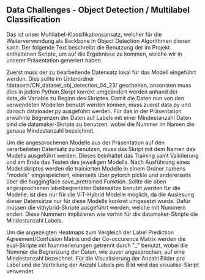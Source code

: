 Data Challenges - Object Detection / Multilabel Classification
--------------------------------------------------------------
Das ist unser Multilabel-Klassifikationsansatz, welcher für die Weiterverwendung als Backbone in Object Detection Algorithmen dienen kann. Der folgende Text beschreibt die Benutzung der im Projekt enthaltenen
Skripte, um auf die Ergebnisse zu kommen, welche wir in unserer Präsentation generiert haben. 

Zuerst muss der zu bearbeitende Datensatz lokal für das Modell eingeführt werden. Dies sollte im Unterordner /datasets/CN_dataset_obj_detection_04_23/ geschehen, 
ansonsten muss dies in jedem Python Skript korrekt umgeändert werden anhand der data_dir Variable zu Beginn des Skriptes. Damit die Daten nun von den verwendeten Modellen benutzt werden können,
muss zuerst data.py und danach dataloader.py ausgeführt werden. Für das in der Präsentation erwähnte Begrenzen der Daten auf Labels mit einer Mindestanzahl Daten sind die datamaker-Skripte zu benutzen,
wobei die Nummer im Namen die genaue Mindestanzahl bezeichnet.

Um die angesprochenen Modelle aus der Präsentation auf den verarbeiteten Datensatz zu benutzen, muss das Skript mit dem Namen des Modells ausgeführt werden. Dieses beinhaltet das Training samt Validierung
und am Ende das Testen des jeweiligen Modells. Nach Ausführung eines Modellskriptes werden die trainierten Modelle in einem Ordner namens "models" eingespeichert, einerseits über pytorch pickle und andererseits
über die huggingface save_pretrained Funktion. Sollte die oben angesprochenen labelbegrenzten Datensätze benutzt werden für die Modelle, ist dies nur für die ViT-Hybrid Modelle möglich, da die Auslesung
dieser Datensätze nur für diese Modelle konkret umgesetzt wurde. Dafür müssen die vithybrid-Skripte ausgeführt werden, welche mit Nummern enden. Diese Nummern implizieren wie vorhin für die datamaker-Skripte
die Mindestanzahl Labels.

Um die angezeigten Heatmaps zum Vergleich der Label Prediction Agreement/Confusion Matrix und der Co-occurence Matrix werden die eval-Skripte mit Nummerierungen getrennt durch "_" benutzt, wobei die Nummer die 
Begrenzung der Daten, wie zuvor angesprochen, auf eine Mindestanzahl bezeichnet. Für die Visualisierung der Anzahl Bilder pro Label und die Verteilung der Anzahl Labels pro Bild wird das visualise-Skript verwendet.
